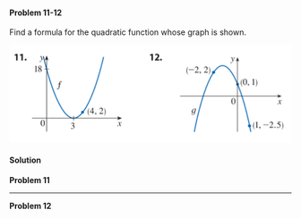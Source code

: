<div class="alert alert-warning" role="alert">
<h4 class="alert-heading">Problem 11-12</h4>

Find a formula for the quadratic function whose graph is shown.

</div>

![](_media/fig3.png ':size=80% :class=img-center') 

<div class="alert alert-success" role="alert">
<h4 class="alert-heading">Solution</h4>

**Problem 11**

--------

**Problem 12**


</div>

